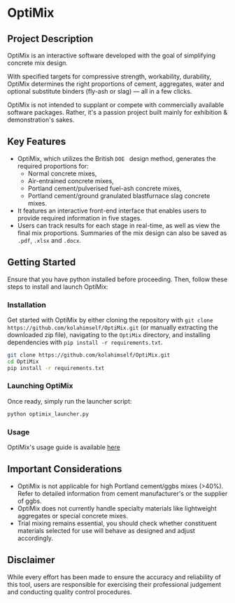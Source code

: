 # OptiMix

## Project Description

OptiMix is an interactive software developed with the goal of simplifying concrete mix design.

With specified targets for compressive strength, workability, durability, OptiMix determines the right proportions of cement, aggregates, water and optional substitute binders (fly-ash or slag) — all in a few clicks.

OptiMix is not intended to supplant or compete with commercially available software packages. Rather, it's a passion project built mainly for exhibition & demonstration's sakes.

## Key Features 

- OptiMix, which utilizes the British `DOE ` design method, generates the required proportions for:
	- Normal concrete mixes,
	- Air-entrained concrete mixes,
	- Portland cement/pulverised fuel-ash concrete mixes,
	- Portland cement/ground granulated blastfurnace slag concrete mixes.
- It features an interactive front-end interface that enables users to provide required information in five stages.
- Users can track results for each stage in real-time, as well as view the final mix proportions. Summaries of the mix design can also be saved as `.pdf`, `.xlsx` and `.docx`.

## Getting Started

Ensure that you have python installed before proceeding. Then, follow these steps to install and launch OptiMix:

### Installation
Get started with OptiMix by either cloning the repository with `git clone https://github.com/kolahimself/OptiMix.git` (or manually extracting the downloaded zip file), navigating to the `OptiMix` directory, and installing dependencies with `pip install -r requirements.txt`. 

```bash
git clone https://github.com/kolahimself/OptiMix.git
cd OptiMix
pip install -r requirements.txt
```
### Launching OptiMix
Once ready, simply run the launcher script:

```bash
python optimix_launcher.py
```
### Usage
OptiMix's usage guide is available [here](assets/readme/Usage.md)
## Important Considerations
- OptiMix is not applicable for high Portland cement/ggbs mixes (>40%). Refer to detailed information from cement manufacturer's or the supplier of ggbs.
- OptiMix does not currently handle specialty materials like lightweight aggregates or special concrete mixes.
- Trial mixing remains essential, you should check whether constituent materials selected for use will behave as designed and adjust accordingly.
## Disclaimer
While every effort has been made to ensure the accuracy and reliability of this tool, users are responsible for exercising their professional judgement and conducting quality control procedures.

